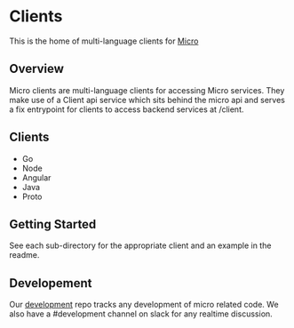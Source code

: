# Clients

This is the home of multi-language clients for [Micro](https://github.com/micro/micro)

## Overview

Micro clients are multi-language clients for accessing Micro services. They make use of 
a Client api service which sits behind the micro api and serves a fix entrypoint 
for clients to access backend services at /client.

## Clients

- Go
- Node
- Angular
- Java
- Proto

## Getting Started

See each sub-directory for the appropriate client and an example in the readme.

## Developement

Our [development](https://github.com/micro/development/blob/master/design/clients.md) repo tracks any development of micro related code. We also have a #development channel on slack for any realtime discussion.

